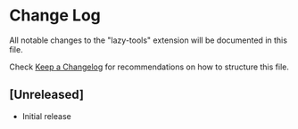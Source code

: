 # Change Log

All notable changes to the "lazy-tools" extension will be documented in this file.

Check [Keep a Changelog](http://keepachangelog.com/) for recommendations on how to structure this file.

## [Unreleased]

- Initial release